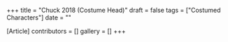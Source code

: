 +++
title = "Chuck 2018 (Costume Head)"
draft = false
tags = ["Costumed Characters"]
date = ""

[Article]
contributors = []
gallery = []
+++